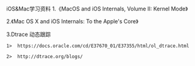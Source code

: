 # 
iOS&Mac学习资料
1.《MacOS and iOS Internals, Volume II: Kernel Mode》 

2.《Mac OS X and iOS Internals: To the Apple's Core》

3.Dtrace 动态跟踪

    1>  https://docs.oracle.com/cd/E37670_01/E37355/html/ol_dtrace.html
    
    2>  http://dtrace.org/blogs/
